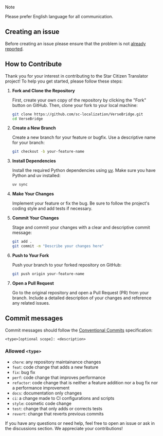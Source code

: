 > [!NOTE]
> Please prefer English language for all communication.

## Creating an issue

Before creating an issue please ensure that the problem is not [already reported](https://github.com/sc-localization/VerseBridge/issues).


## How to Contribute

Thank you for your interest in contributing to the Star Citizen Translator project! To help you get started, please follow these steps:

1. **Fork and Clone the Repository**

   First, create your own copy of the repository by clicking the "Fork" button on GitHub. Then, clone your fork to your local machine:

   ```sh
   git clone https://github.com/sc-localization/VerseBridge.git
   cd VerseBridge
   ```

2. **Create a New Branch**

   Create a new branch for your feature or bugfix. Use a descriptive name for your branch:

   ```sh
   git checkout -b your-feature-name
   ```

3. **Install Dependencies**

   Install the required Python dependencies using [uv](https://github.com/astral-sh/uv). Make sure you have Python and uv installed:

   ```sh
   uv sync
   ```

4. **Make Your Changes**

   Implement your feature or fix the bug. Be sure to follow the project's coding style and add tests if necessary.

5. **Commit Your Changes**

   Stage and commit your changes with a clear and descriptive commit message:

   ```sh
   git add .
   git commit -m "Describe your changes here"
   ```

6. **Push to Your Fork**

   Push your branch to your forked repository on GitHub:

   ```sh
   git push origin your-feature-name
   ```

7. **Open a Pull Request**

   Go to the original repository and open a Pull Request (PR) from your branch. Include a detailed description of your changes and reference any related issues.

## Commit messages

Commit messages should follow the [Conventional Commits](https://conventionalcommits.org) specification:

```
<type>[optional scope]: <description>
```

### Allowed `<type>`

- `chore`: any repository maintainance changes
- `feat`: code change that adds a new feature
- `fix`: bug fix
- `perf`: code change that improves performance
- `refactor`: code change that is neither a feature addition nor a bug fix nor a performance improvement
- `docs`: documentation only changes
- `ci`: a change made to CI configurations and scripts
- `style`: cosmetic code change
- `test`: change that only adds or corrects tests
- `revert`: change that reverts previous commits

If you have any questions or need help, feel free to open an issue or ask in the discussions section. We appreciate your contributions!
